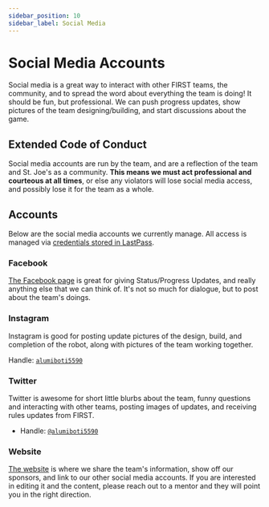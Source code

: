 ```yaml
---
sidebar_position: 10
sidebar_label: Social Media
---
```


# Social Media Accounts

Social media is a great way to interact with other FIRST teams, the community, and to spread the word about everything the team is doing! It should be fun, but professional. We can push progress updates, show pictures of the team designing/building, and start discussions about the game.

## Extended Code of Conduct

Social media accounts are run by the team, and are a reflection of the team and St. Joe's as a community. **This means we must act professional and courteous at all times**, or else any violators will lose social media access, and possibly lose it for the team as a whole.

## Accounts

Below are the social media accounts we currently manage. All access is managed via [credentials stored in LastPass](./credentials).

### Facebook

[The Facebook page](https://www.facebook.com/frc5590/) is great for giving Status/Progress Updates, and really anything else that we can think of. It's not so much for dialogue, but to post about the team's doings.

### Instagram

Instagram is good for posting update pictures of the design, build, and completion of the robot, along with pictures of the team working together.

Handle: [`alumiboti5590`](https://instagram.com/alumiboti5590)

### Twitter

Twitter is awesome for short little blurbs about the team, funny questions and interacting with other teams, posting images of updates, and receiving rules updates from FIRST.

- Handle: [`@alumiboti5590`](https://twitter.com/alumiboti5590)

### Website

[The website](https://alumiboti5590.com) is where we share the team's information, show off our sponsors, and link to our other social media accounts. If you are interested in editing it and the content, please reach out to a mentor and they will point you in the right direction.